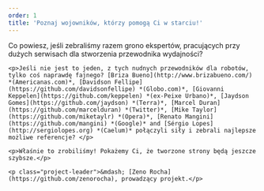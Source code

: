 ```yaml
---
order: 1
title: 'Poznaj wojowników, którzy pomogą Ci w starciu!'
---
```


<div class="article">

  <div class="content-right">
    <p>Co powiesz, jeśli zebraliśmy razem grono ekspertów, pracujących przy dużych serwisach dla stworzenia przewodnika wydajności?</p>

    <p>Jeśli nie jest to jeden, z tych nudnych przewodników dla robotów, tylko coś naprawdę fajnego? [Briza Bueno](http://www.brizabueno.com/) *(Americanas.com)*, [Davidson Fellipe](https://github.com/davidsonfellipe) *(Globo.com)*, [Giovanni Keppelen](https://github.com/keppelen) *(ex-Peixe Urbano)*, [Jaydson Gomes](https://github.com/jaydson) *(Terra)*, [Marcel Duran](https://github.com/marcelduran) *(Twitter)*, [Mike Taylor](https://github.com/miketaylr) *(Opera)*, [Renato Mangini](https://github.com/mangini) *(Google)* and [Sérgio Lopes](http://sergiolopes.org) *(Caelum)* połączyli siły i zebrali najlepsze możliwe referencje? </p>

    <p>Właśnie to zrobiliśmy! Pokażemy Ci, że tworzone strony będą jeszcze szybsze.</p>

    <p class="project-leader">&mdash; [Zeno Rocha](https://github.com/zenorocha), prowadzący projekt.</p>

  </div>

</div>
